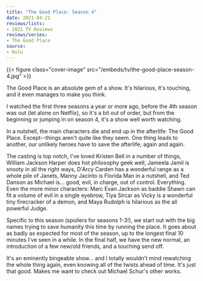 ```yaml
---
title: "The Good Place: Season 4"
date: 2021-04-21
reviews/lists:
- 2021 TV Reviews
reviews/series:
- The Good Place
source:
- Hulu
---
```

{{< figure class="cover-image" src="/embeds/tv/the-good-place-season-4.jpg" >}}

The Good Place is an absolute gem of a show. It's hilarious, it's touching, and it even manages to make you think. 

I watched the first three seasons a year or more ago, before the 4th season was out (let alone on Netflix), so it's a bit out of order, but from the beginning or jumping in on season 4, it's a show well worth watching. 

In a nutshell, the main characters die and end up in the afterlife: The Good Place. Except--things aren't quite like they seem. One thing leads to another, our unlikely heroes have to save the afterlife; again and again. 

The casting is top notch, I've loved Kristen Bell in a number of things, William Jackson Harper does hot philosophy geek well, Jameela Jamil is snooty in all the right ways, D'Arcy Carden has a wonderful range as a whole pile of Janets, Manny Jacinto is Florida Man in a nutshell, and Ted Danson as Michael is... good, evil, in charge, out of control. Everything. Even the more minor characters: Marc Evan Jackson as baddie Shawn can fit a volume of evil in a single eyebrow, Tiya Sircar as Vicky is a wonderful tiny firecracker of a demon, and Maya Rudolph is hilarious as the all powerful Judge. 

Specific to this season (spoilers for seasons 1-3!), we start out with the big names trying to save humanity this time by running the place. It goes about as badly as expected for most of the season, up to the longest final 10 minutes I've seen in a while. In the final half, we have the new normal, an introduction of a few new/old friends, and a touching send off. 

It's an eminently bingeable show... and I totally wouldn't mind rewatching the whole thing again, even knowing all of the twists ahead of time. It's just that good. Makes me want to check out Michael Schur's other works. 